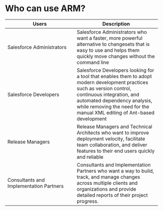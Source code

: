# Who can use ARM?

<table><thead><tr><th width="212.5">Users</th><th>Description</th></tr></thead><tbody><tr><td>Salesforce Administrators</td><td>Salesforce Administrators who want a faster, more powerful alternative to changesets that is easy to use and helps them quickly move changes without the command line</td></tr><tr><td>Salesforce Developers</td><td>Salesforce Developers looking for a tool that enables them to adopt modern development practices such as version control, continuous integration, and automated dependency analysis, while removing the need for the manual XML editing of Ant-based development</td></tr><tr><td>Release Managers</td><td>Release Managers and Technical Architects who want to improve deployment velocity, facilitate team collaboration, and deliver features to their end users quickly and reliable</td></tr><tr><td>Consultants and Implementation Partners</td><td>Consultants and Implementation Partners who want a way to build, track, and manage changes across multiple clients and organizations and provide detailed reports of their project progress.</td></tr></tbody></table>
